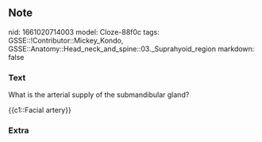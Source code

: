 ## Note
nid: 1661020714003
model: Cloze-88f0c
tags: GSSE::!Contributor::Mickey_Kondo, GSSE::Anatomy::Head_neck_and_spine::03._Suprahyoid_region
markdown: false

### Text
What is the arterial supply of the submandibular gland?
<div>
  {{c1::Facial artery}}
</div>

### Extra

